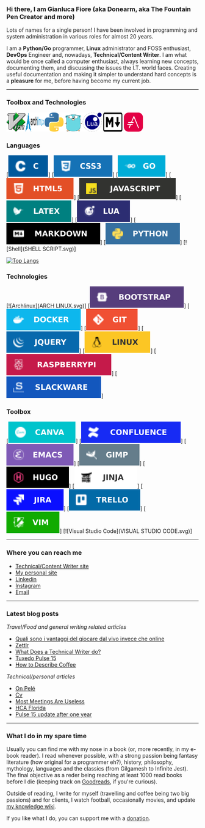 ### Hi there, I am Gianluca Fiore (aka Donearm, aka The Fountain Pen Creator and more)

Lots of names for a single person! I have been involved in programming and system administration in various roles for almost 20 years.

I am a **Python/Go** programmer, **Linux** administrator and FOSS enthusiast, **DevOps** Engineer and, nowadays, **Technical/Content Writer**. I am what would be once called a computer enthusiast, always learning new concepts, documenting them, and discussing the issues the I.T. world faces. Creating useful documentation and making it simpler to understand hard concepts is a **pleasure** for me, before having become my current job.

----

### Toolbox and Technologies

<img src="vim.svg" alt="Vim Logo" width="50" height="50"/><img src="archlinux.svg" alt="Archlinux Logo" width="50" height="50"/><img src="python.svg" alt="Python Logo" width="50" height="50"/><img src="golang.svg" alt="Golang logo" width="50" height="50"/><img src="lua.svg" alt="Lua logo" width="50" height="50"/> <img src="markdown.svg" alt="Markdown logo" width="50" height="50"/> <img src="asciidoctor.svg" alt="Asciidoctor logo" width="50" height="50"/>

### Languages

[![C](C.svg)]
[![CSS3](CSS3.svg)]
[![Go](GO.svg)]
[![HTML5](HTML5.svg)]
[![Javascript](JAVASCRIPT.svg)]
[![Latex](LATEX.svg)]
[![Lua](LUA.svg)]
[![Markdown](MARKDOWN.svg)]
[![Python](PYTHON.svg)]
[![Shell](SHELL SCRIPT.svg)]

[![Top Langs](https://github-readme-stats.vercel.app/api/top-langs/?username=donearm&layout=compact&langs_count=10)](https://github.com/donearm)

### Technologies

[![Archlinux](ARCH LINUX.svg)]
[![Bootstrap](BOOTSTRAP.svg)]
[![Docker](DOCKER.svg)]
[![Git](Git.svg)]
[![jQuery](JQUERY.svg)]
[![Linux](LINUX.svg)]
[![RaspberryPi](RASPBERRYPI.svg)]
[![Slackware](SLACKWARE.svg)]

### Toolbox

[![Canva](CANVA.svg)]
[![Confluence](CONFLUENCE.svg)]
[![Emacs](EMACS.svg)]
[![Gimp](GIMP.svg)]
[![Hugo](HUGO.svg)]
[![Jinja](JINJA.svg)]
[![Jira](JIRA.svg)]
[![Trello](TRELLO.svg)]
[![Vim](VIM.svg)]
[![Visual Studio Code](VISUAL STUDIO CODE.svg)]

----

### Where you can reach me

* [Technical/Content Writer site](https://www.fountainpencreator.com)
* [My personal site](https://www.gianlucafiore.it)
* [Linkedin](https://www.linkedin.com/in/gianluca-fiore-a70913b6)
* [Instagram](https://www.instagram.com/gianlucadfiore)
* [Email](mailto:gianlucafiore@fountainpencreator.com)

----

### Latest blog posts

_Travel/Food and general writing related articles_
<!-- FPC:START -->
- [Quali sono i vantaggi del giocare dal vivo invece che online](https://www.fountainpencreator.com/project/quali_sono_i_vantaggi_del_giocare_dal_vivo_invece_che_online/)
- [Zettlr](https://www.fountainpencreator.com/project/archwiki_zettlr/)
- [What Does a Technical Writer do?](https://www.fountainpencreator.com/post/what_does_a_technical_writer_do/)
- [Tuxedo Pulse 15](https://www.fountainpencreator.com/project/archwiki_tuxedo_pulse_15/)
- [How to Describe Coffee](https://www.fountainpencreator.com/post/how_to_describe_coffee/)
<!-- FPC:END -->

_Technical/personal articles_
<!-- GF:START -->
- [On Pelé](https://www.gianlucafiore.it/blog/on_pele/)
- [Cv](https://www.gianlucafiore.it/cv/)
- [Most Meetings Are Useless](https://www.gianlucafiore.it/blog/most-meetings-are-useless/)
- [HCA Florida](https://www.gianlucafiore.it/hca-florida/)
- [Pulse 15 update after one year](https://www.gianlucafiore.it/blog/pulse-15-update-after-one-year/)
<!-- GF:END -->

----

### What I do in my spare time

Usually you can find me with my nose in a book (or, more recently, in my e-book reader). I read whenever possible, with a strong passion being fantasy literature (how original for a programmer eh?), history, philosophy, mythology, languages and the classics (from Gilgamesh to Infinite Jest). The final objective as a reder being reaching at least 1000 read books before I die (keeping track on [Goodreads](https://www.goodreads.com/review/list/25653929-gianluca-fiore?ref=nav_mybooks), if you're curious).

Outside of reading, I write for myself (travelling and coffee being two big passions) and for clients, I watch football, occasionally movies, and update [my knowledge wiki](https://www.gianlucafiore.it/Personal-Wiki/).

If you like what I do, you can support me with a [donation](https://ko-fi.com/W7W7KA0Z).

<!--
**Donearm/Donearm** is a ✨ _special_ ✨ repository because its `README.md` (this file) appears on your GitHub profile.

Here are some ideas to get you started:

- 🔭 I’m currently working on ...
- 🌱 I’m currently learning ...
- 👯 I’m looking to collaborate on ...
- 🤔 I’m looking for help with ...
- 💬 Ask me about ...
- 📫 How to reach me: ...
- 😄 Pronouns: ...
- ⚡ Fun fact: ...
-->
